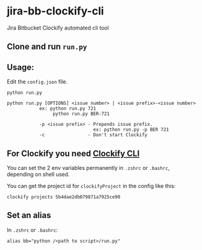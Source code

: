 # jira-bb-clockify-cli
Jira Bitbucket Clockify automated cli tool

## Clone and run `run.py`

## Usage:

Edit the `config.json` file.

`python run.py`
```
python run.py [OPTIONS] <issue number> | <issue prefix>-<issue number>
            ex: python run.py 721
                 python run.py BER-721
                 
            -p <issue prefix> - Prepends issue prefix. 
                                ex: python run.py -p BER 721
            -c                - Don't start Clockify
```

## For Clockify you need [Clockify CLI](https://github.com/t5/clockify-cli)

You can set the 2 env variables permanently in `.zshrc` or `.bashrc`,
depending on shell used.

You can get the project id for `clockifyProject` in the config like this:

`clockify projects 5b4dae2db079871a7925ce90`

## Set an alias

In `.zshrc` or `.bashrc`:

`alias bb="python /<path to script>/run.py"`